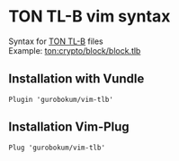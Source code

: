 # TON TL-B vim syntax

Syntax for [TON TL-B](https://docs.ton.org/develop/data-formats/tl-b-language) files  
Example: [ton:crypto/block/block.tlb](https://github.com/ton-blockchain/ton/blob/master/crypto/block/block.tlb)

## Installation with Vundle

```
Plugin 'gurobokum/vim-tlb'
```

## Installation Vim-Plug

```
Plug 'gurobokum/vim-tlb'
```
